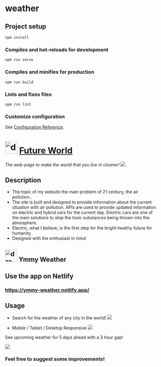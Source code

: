 # weather

## Project setup
```
npm install
```

### Compiles and hot-reloads for development
```
npm run serve
```

### Compiles and minifies for production
```
npm run build
```

### Lints and fixes files
```
npm run lint
```

### Customize configuration
See [Configuration Reference](https://cli.vuejs.org/config/).

# <img src="https://i.imgur.com/VRUAebA.png" alt="drawing" width="40px"/> [Future World](https://ymmy1.github.io/Future_World/)
*The web-page to make the world that you live in cleaner!*
![](https://i.imgur.com/aIbgYLc.png)

## Description

* The topic of my website the main problem of 21 century, the air pollution..
* The site is built and designed to provide information about the current situation with air pollution. APIs are used to provide updated information on electric and hybrid cars for the current day. Electric cars are one of the main solutions to stop the toxic substances being thrown into the atmosphere. 
* Electric, what I believe, is the first step for the bright healthy future for humanity.
* Designed with the enthusiast in mind

## <img src="https://i.imgur.com/FjIms7c.png" alt="drawing" width="40px"/> Ymmy Weather

## Use the app on Netlify

### https://ymmy-weather.netlify.app/


## Usage

* Search for the weather of any city in the world!
![](https://i.imgur.com/Cct9GzG.png)

* Mobile / Tablet / Desktop Responsive
![](https://i.imgur.com/X5k1PAf.png)

See upcoming weather for 5 days ahead with a 3 hour gap!

![](https://i.imgur.com/3SknOkJ.png)

### Feel free to suggest some improvements! 